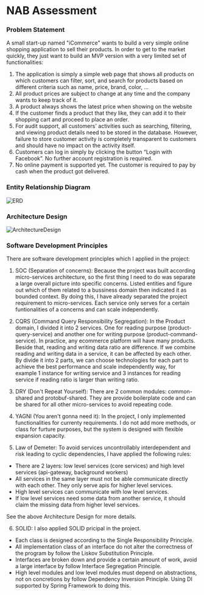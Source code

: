 # NAB Assessment

### Problem Statement
A small start-up named "iCommerce" wants to build a very simple online shopping
application to sell their products. In order to get to the market quickly, they just want to
build an MVP version with a very limited set of functionalities:
1. The application is simply a simple web page that shows all products on which
customers can filter, sort, and search for products based on different criteria such as
name, price, brand, color, ...
2. All product prices are subject to change at any time and the company wants to keep
track of it.
3. A product always shows the latest price when showing on the website
4. If the customer finds a product that they like, they can add it to their shopping cart
and proceed to place an order.
5. For audit support, all customers' activities such as searching, filtering, and viewing
product details need to be stored in the database.
However, failure to store customer activity is completely transparent to customers
and should have no impact on the activity itself.
6. Customers can log in simply by clicking the button “Login with Facebook”. No further
account registration is required.
7. No online payment is supported yet. The customer is required to pay by cash when
the product got delivered.

### Entity Relationship Diagram
![ERD](https://github.com/taivtse/nab-icommerce-assessment/blob/master/docs/ERD.png)

### Architecture Design
![ArchitectureDesign](https://github.com/taivtse/nab-icommerce-assessment/blob/master/docs/ArchitectureDesign.png)

### Software Development Principles
There are software development principles which I applied in the project:
1. SOC (Separation of concerns):
Because the project was built according micro-services architecture, so the first thing I need to do was separate a large overall picture into specific concerns. 
Listed entities and figure out which of them related to a bussiness domain then indicated it as bounded context.
By doing this, I have already separated the project requirement to micro-services. 
Each service only serves for a certain funtionalities of a concerns and can scale independently.

2. CQRS (Command Query Responsibility Segregation):
In the Product domain, I divided it into 2 services. One for reading purpose (product-query-service) and another one for writing purpose (product-command-service).
In practice, any ecommerce platform will have many products. Beside that, reading and writing data ratio are difference. If we combine reading and writing data in a service, it can be affected by each other.
By divide it into 2 parts, we can choose technologies for each part to achieve the best performance and scale independently way, for example 1 instance for writing service and 3 instances for reading service if reading ratio is larger than writing ratio.

3. DRY (Don't Repeat Yourself):
There are 2 common modules: common-shared and protobuf-shared. They are provide boilerplate code and can be shared for all other micro-services to avoid repeating code.

4. YAGNI (You aren't gonna need it):
In the project, I only implemented functionalities for currenty requirements. I do not add more methods, or class for furture purposes, but the system is designed with flexible expansion capacity.

5. Law of Demeter:
To avoid services uncontrollably interdependent and risk leading to cyclic dependencies, I have applied the following rules: 
* There are 2 layers: low level services (core services) and high level services (api-gateway, background workers)
* All services in the same layer must not be able communicate directly with each other. They only serve apis for higher level services.
* High level services can communicate with low level services.
* If low level services need some data from another service, it should claim the missing data from higher level services.

See the above Architecture Design for more details.

6. SOLID:
I also applied SOLID pricipal in the project.
* Each class is designed according to the Single Responsibility Principle.
* All implementation class of an interface do not alter the correctness of the program by follow the Liskov Substitution Principle.
* Interfaces are broken down and provide a certain amount of work, avoid a large interface by follow Interface Segregation Principle.
* High level modules and low level modules must depend on abstractions, not on concretions by follow Dependency Inversion Principle. Using DI supported by Spring Framework to doing this.

